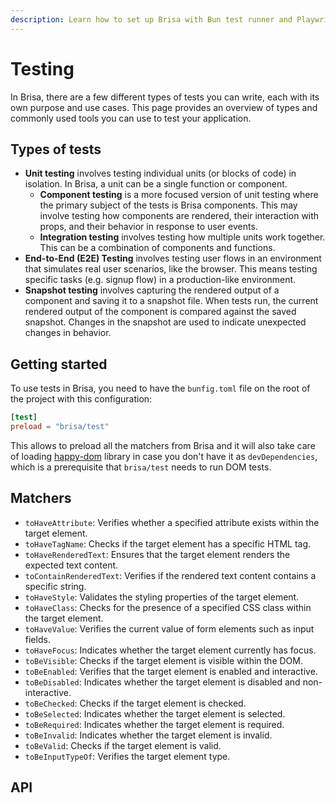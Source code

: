 ```yaml
---
description: Learn how to set up Brisa with Bun test runner and Playwright.
---
```


# Testing

In Brisa, there are a few different types of tests you can write, each with its own purpose and use cases. This page provides an overview of types and commonly used tools you can use to test your application.

## Types of tests

- **Unit testing** involves testing individual units (or blocks of code) in isolation. In Brisa, a unit can be a single function or component.
  - **Component testing** is a more focused version of unit testing where the primary subject of the tests is Brisa components. This may involve testing how components are rendered, their interaction with props, and their behavior in response to user events.
  - **Integration testing** involves testing how multiple units work together. This can be a combination of components and functions.
- **End-to-End (E2E) Testing** involves testing user flows in an environment that simulates real user scenarios, like the browser. This means testing specific tasks (e.g. signup flow) in a production-like environment.
- **Snapshot testing** involves capturing the rendered output of a component and saving it to a snapshot file. When tests run, the current rendered output of the component is compared against the saved snapshot. Changes in the snapshot are used to indicate unexpected changes in behavior.

## Getting started

To use tests in Brisa, you need to have the `bunfig.toml` file on the root of the project with this configuration:

```toml
[test]
preload = "brisa/test"
```

This allows to preload all the matchers from Brisa and it will also take care of loading [happy-dom](https://github.com/capricorn86/happy-dom) library in case you don't have it as `devDependencies`, which is a prerequisite that `brisa/test` needs to run DOM tests.

## Matchers

- `toHaveAttribute`: Verifies whether a specified attribute exists within the target element.
- `toHaveTagName`: Checks if the target element has a specific HTML tag.
- `toHaveRenderedText`: Ensures that the target element renders the expected text content.
- `toContainRenderedText`: Verifies if the rendered text content contains a specific string.
- `toHaveStyle`: Validates the styling properties of the target element.
- `toHaveClass`: Checks for the presence of a specified CSS class within the target element.
- `toHaveValue`: Verifies the current value of form elements such as input fields.
- `toHaveFocus`: Indicates whether the target element currently has focus.
- `toBeVisible`: Checks if the target element is visible within the DOM.
- `toBeEnabled`: Verifies that the target element is enabled and interactive.
- `toBeDisabled`: Indicates whether the target element is disabled and non-interactive.
- `toBeChecked`: Checks if the target element is checked.
- `toBeSelected`: Indicates whether the target element is selected.
- `toBeRequired`: Indicates whether the target element is required.
- `toBeInvalid`: Indicates whether the target element is invalid.
- `toBeValid`: Checks if the target element is valid.
- `toBeInputTypeOf`: Verifies the target element type.

## API
